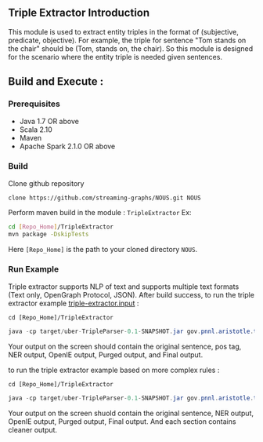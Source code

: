 
## Triple Extractor Introduction  

This module is used to extract entity triples in the format of (subjective, predicate, objective). For example, the triple for sentence "Tom stands on the chair" should be (Tom, stands on, the chair). So this module is designed for the  scenario where the entity triple is needed given sentences.  


##  Build and Execute :
###  Prerequisites
* Java 1.7 OR above
* Scala 2.10
* Maven
* Apache Spark 2.1.0 OR above


### Build
 Clone github repository 

` clone https://github.com/streaming-graphs/NOUS.git NOUS `

 Perform maven build in the module : `TripleExtractor` Ex:
 
 ```bash
 cd [Repo_Home]/TripleExtractor
 mvn package -DskipTests
 ```
Here `[Repo_Home]` is the path to your cloned directory `NOUS`. 

### Run Example

Triple extractor supports NLP of text and supports multiple text formats (Text only, OpenGraph Protocol, JSON). After build success, to run the triple extractor example
[triple-extractor.input](https://github.com/streaming-graphs/NOUS/tree/master/TripleExtractor/examples/triple-extractor/triple-extractor.input) :

`cd [Repo_Home]/TripleExtractor`

```java
java -cp target/uber-TripleParser-0.1-SNAPSHOT.jar gov.pnnl.aristotle.text.TripleParser ./examples/triple-extractor/triple-extractor.input 
```  

Your output on the screen should contain the original sentence, pos tag, NER output, OpenIE output, Purged output, and Final output.  

to run the triple extractor example based on more complex rules :  

`cd [Repo_Home]/TripleExtractor`

```java
java -cp target/uber-TripleParser-0.1-SNAPSHOT.jar gov.pnnl.aristotle.text.TripleParser ./examples/triple-extractor/triple-extractor.input 1 
```   

Your output on the screen shuold contain the original sentence, NER output, OpenIE output, Purged output, Final output. And each section contains cleaner output.
